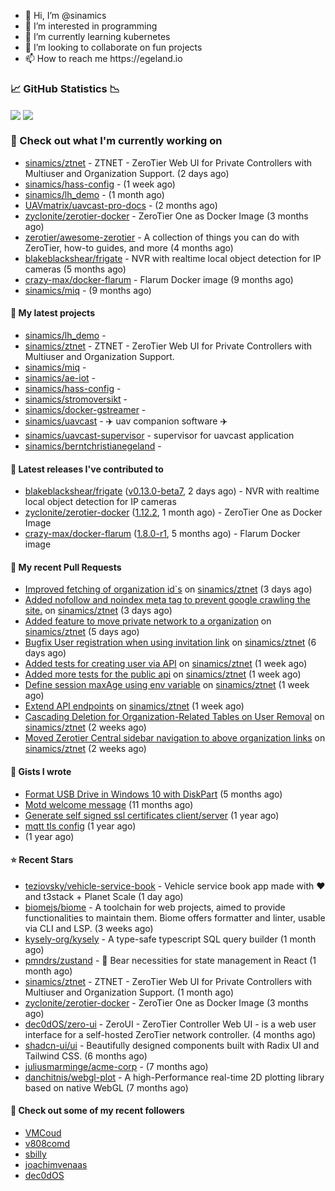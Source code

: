 <p align="center">
  <ul>
    <li>👋 Hi, I’m @sinamics</li>
    <li>👀 I’m interested in programming</li>
    <li>🌱 I’m currently learning kubernetes</li>
    <li>💞️ I’m looking to collaborate on fun projects</li>
    <li>📫 How to reach me https://egeland.io</li>
  </ul>
</p>

### 📈 GitHub Statistics 📉
<img align="center" src="https://githubreadme.egeland.io/?username=sinamics&show_icons=true&theme=ayu-mirage" />
<img align="center" src="https://githubreadme.egeland.io/top-langs/?username=sinamics&theme=ayu-mirage&layout=compact" />

### 👷 Check out what I'm currently working on

- [sinamics/ztnet](https://github.com/sinamics/ztnet) - ZTNET - ZeroTier Web UI for Private Controllers with Multiuser and Organization Support. (2 days ago)
- [sinamics/hass-config](https://github.com/sinamics/hass-config) -  (1 week ago)
- [sinamics/lh_demo](https://github.com/sinamics/lh_demo) -  (1 month ago)
- [UAVmatrix/uavcast-pro-docs](https://github.com/UAVmatrix/uavcast-pro-docs) -  (2 months ago)
- [zyclonite/zerotier-docker](https://github.com/zyclonite/zerotier-docker) - ZeroTier One as Docker Image (3 months ago)
- [zerotier/awesome-zerotier](https://github.com/zerotier/awesome-zerotier) - A collection of things you can do with ZeroTier, how-to guides, and more (4 months ago)
- [blakeblackshear/frigate](https://github.com/blakeblackshear/frigate) - NVR with realtime local object detection for IP cameras (5 months ago)
- [crazy-max/docker-flarum](https://github.com/crazy-max/docker-flarum) - Flarum Docker image (9 months ago)
- [sinamics/miq](https://github.com/sinamics/miq) -  (9 months ago)

#### 🌱 My latest projects

- [sinamics/lh_demo](https://github.com/sinamics/lh_demo) - 
- [sinamics/ztnet](https://github.com/sinamics/ztnet) - ZTNET - ZeroTier Web UI for Private Controllers with Multiuser and Organization Support.
- [sinamics/miq](https://github.com/sinamics/miq) - 
- [sinamics/ae-iot](https://github.com/sinamics/ae-iot) - 
- [sinamics/hass-config](https://github.com/sinamics/hass-config) - 
- [sinamics/stromoversikt](https://github.com/sinamics/stromoversikt) - 
- [sinamics/docker-gstreamer](https://github.com/sinamics/docker-gstreamer) - 
- [sinamics/uavcast](https://github.com/sinamics/uavcast) - ✈️ uav companion software ✈️
- [sinamics/uavcast-supervisor](https://github.com/sinamics/uavcast-supervisor) - supervisor for uavcast application
- [sinamics/berntchristianegeland](https://github.com/sinamics/berntchristianegeland) - 

#### 🔭 Latest releases I've contributed to

- [blakeblackshear/frigate](https://github.com/blakeblackshear/frigate) ([v0.13.0-beta7](https://github.com/blakeblackshear/frigate/releases/tag/v0.13.0-beta7), 2 days ago) - NVR with realtime local object detection for IP cameras
- [zyclonite/zerotier-docker](https://github.com/zyclonite/zerotier-docker) ([1.12.2](https://github.com/zyclonite/zerotier-docker/releases/tag/1.12.2), 1 month ago) - ZeroTier One as Docker Image
- [crazy-max/docker-flarum](https://github.com/crazy-max/docker-flarum) ([1.8.0-r1](https://github.com/crazy-max/docker-flarum/releases/tag/1.8.0-r1), 5 months ago) - Flarum Docker image

#### 🔨 My recent Pull Requests

- [Improved fetching of organization id`s](https://github.com/sinamics/ztnet/pull/244) on [sinamics/ztnet](https://github.com/sinamics/ztnet) (3 days ago)
- [Added nofollow and noindex meta tag to prevent google crawling the site.](https://github.com/sinamics/ztnet/pull/243) on [sinamics/ztnet](https://github.com/sinamics/ztnet) (3 days ago)
- [Added feature to move private network to a organization](https://github.com/sinamics/ztnet/pull/240) on [sinamics/ztnet](https://github.com/sinamics/ztnet) (5 days ago)
- [Bugfix User registration when using invitation link](https://github.com/sinamics/ztnet/pull/237) on [sinamics/ztnet](https://github.com/sinamics/ztnet) (6 days ago)
- [Added tests for creating user via API](https://github.com/sinamics/ztnet/pull/234) on [sinamics/ztnet](https://github.com/sinamics/ztnet) (1 week ago)
- [Added more tests for the public api](https://github.com/sinamics/ztnet/pull/232) on [sinamics/ztnet](https://github.com/sinamics/ztnet) (1 week ago)
- [Define session maxAge using env variable](https://github.com/sinamics/ztnet/pull/231) on [sinamics/ztnet](https://github.com/sinamics/ztnet) (1 week ago)
- [Extend API endpoints](https://github.com/sinamics/ztnet/pull/230) on [sinamics/ztnet](https://github.com/sinamics/ztnet) (1 week ago)
- [Cascading Deletion for Organization-Related Tables on User Removal](https://github.com/sinamics/ztnet/pull/228) on [sinamics/ztnet](https://github.com/sinamics/ztnet) (2 weeks ago)
- [Moved Zerotier Central sidebar navigation to above organization links](https://github.com/sinamics/ztnet/pull/226) on [sinamics/ztnet](https://github.com/sinamics/ztnet) (2 weeks ago)

#### 📓 Gists I wrote

- [Format USB Drive in Windows 10 with DiskPart](https://gist.github.com/8aa001b3dbe040e07917665b6a8f59c4) (5 months ago)
- [Motd welcome message](https://gist.github.com/d1f96f39b797ccb2eba6e8bd539510bc) (11 months ago)
- [Generate self signed ssl certificates client/server](https://gist.github.com/4ecdb293851b7018a715f4186ffa1e79) (1 year ago)
- [mqtt tls config](https://gist.github.com/20d325a3d7d8d9db4c657737f93aac99) (1 year ago)
- [](https://gist.github.com/2dce8bf46e2de3f3fb642bc342d9f5a2) (1 year ago)

#### ⭐ Recent Stars

- [teziovsky/vehicle-service-book](https://github.com/teziovsky/vehicle-service-book) - Vehicle service book app made with ❤️ and t3stack &#43; Planet Scale (1 day ago)
- [biomejs/biome](https://github.com/biomejs/biome) - A toolchain for web projects, aimed to provide functionalities to maintain them. Biome offers formatter and linter, usable via CLI and LSP. (3 weeks ago)
- [kysely-org/kysely](https://github.com/kysely-org/kysely) - A type-safe typescript SQL query builder (1 month ago)
- [pmndrs/zustand](https://github.com/pmndrs/zustand) - 🐻 Bear necessities for state management in React (1 month ago)
- [sinamics/ztnet](https://github.com/sinamics/ztnet) - ZTNET - ZeroTier Web UI for Private Controllers with Multiuser and Organization Support. (1 month ago)
- [zyclonite/zerotier-docker](https://github.com/zyclonite/zerotier-docker) - ZeroTier One as Docker Image (3 months ago)
- [dec0dOS/zero-ui](https://github.com/dec0dOS/zero-ui) - ZeroUI - ZeroTier Controller Web UI - is a web user interface for a self-hosted ZeroTier network controller. (4 months ago)
- [shadcn-ui/ui](https://github.com/shadcn-ui/ui) - Beautifully designed components built with Radix UI and Tailwind CSS. (6 months ago)
- [juliusmarminge/acme-corp](https://github.com/juliusmarminge/acme-corp) -  (7 months ago)
- [danchitnis/webgl-plot](https://github.com/danchitnis/webgl-plot) - A high-Performance real-time 2D plotting library based on native WebGL (7 months ago)

#### 👯 Check out some of my recent followers

- [VMCoud](https://github.com/VMCoud)
- [v808comd](https://github.com/v808comd)
- [sbilly](https://github.com/sbilly)
- [joachimvenaas](https://github.com/joachimvenaas)
- [dec0dOS](https://github.com/dec0dOS)
